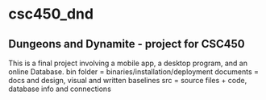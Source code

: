 # csc450_dnd
Dungeons and Dynamite - project for CSC450
------
This is a final project involving a mobile app, a desktop program, and an online Database.
bin folder = binaries/installation/deployment
documents = docs and design, visual and written baselines
src = source files + code, database info and connections
